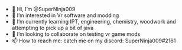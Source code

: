 - 👋 Hi, I’m @SuperNinja009
- 👀 I’m interested in Vr software and modding
- 🌱 I’m currently learning IPT, engineering, chemistry, woodwork and attempting to pick up a bit of java
- 💞️ I’m looking to collaborate on testing vr game mods
- 📫 How to reach me: catch me on my discord: SuperNinja009#2161

<!---
SuperNinja009/SuperNinja009 is a ✨ special ✨ repository because its `README.md` (this file) appears on your GitHub profile.
You can click the Preview link to take a look at your changes.
--->
